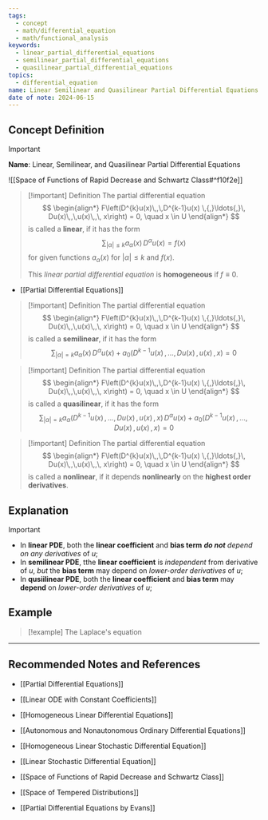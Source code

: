 ```yaml
---
tags:
  - concept
  - math/differential_equation
  - math/functional_analysis
keywords:
  - linear_partial_differential_equations
  - semilinear_partial_differential_equations
  - quasilinear_partial_differential_equations
topics:
  - differential_equation
name: Linear Semilinear and Quasilinear Partial Differential Equations
date of note: 2024-06-15
---
```


## Concept Definition

>[!important]
>**Name**: Linear, Semilinear, and Quasilinear Partial Differential Equations


![[Space of Functions of Rapid Decrease and Schwartz Class#^f10f2e]]


>[!important] Definition
>The partial differential equation
>$$
>\begin{align*}
> F\left(D^{k}u(x)\,,\,D^{k-1}u(x) \,{,}\ldots{,}\, Du(x)\,,\,u(x)\,,\, x\right) = 0, \quad x \in U
>\end{align*}
>$$
>is called a **linear**, if it has the form
>$$
>\sum_{|\alpha| \le k}a_{\alpha}(x)\,D^{\alpha}u(x) = f(x)
>$$ 
>for given functions $a_{\alpha}(x)$ for $|\alpha| \le k$ and $f(x)$. 
>
>This *linear partial differential equation* is **homogeneous** if $f\equiv 0.$

- [[Partial Differential Equations]]

>[!important] Definition
>The partial differential equation
>$$
>\begin{align*}
> F\left(D^{k}u(x)\,,\,D^{k-1}u(x) \,{,}\ldots{,}\, Du(x)\,,\,u(x)\,,\, x\right) = 0, \quad x \in U
>\end{align*}
>$$
>is called a **semilinear**, if it has the form
>$$
>\sum_{|\alpha| = k}a_{\alpha}(x)\,D^{\alpha}u(x) + a_{0}\left(D^{k-1}u(x) \,{,}\ldots{,}\, Du(x)\,,\,u(x)\,,\, x\right)= 0
>$$ 


>[!important] Definition
>The partial differential equation
>$$
>\begin{align*}
> F\left(D^{k}u(x)\,,\,D^{k-1}u(x) \,{,}\ldots{,}\, Du(x)\,,\,u(x)\,,\, x\right) = 0, \quad x \in U
>\end{align*}
>$$
>is called a **quasilinear**, if it has the form
>$$
>\sum_{|\alpha| = k}a_{\alpha}\left(D^{k-1}u(x) \,{,}\ldots{,}\, Du(x)\,,\,u(x)\,,\, x\right)\,D^{\alpha}u(x) + a_{0}\left(D^{k-1}u(x) \,{,}\ldots{,}\, Du(x)\,,\,u(x)\,,\, x\right)= 0
>$$ 

>[!important] Definition
>The partial differential equation
>$$
>\begin{align*}
> F\left(D^{k}u(x)\,,\,D^{k-1}u(x) \,{,}\ldots{,}\, Du(x)\,,\,u(x)\,,\, x\right) = 0, \quad x \in U
>\end{align*}
>$$
>is called a **nonlinear**, if it depends **nonlinearly** on the **highest order derivatives**.


## Explanation

>[!important]
>- In **linear PDE**, both the **linear coefficient** and **bias term** *__do not__ depend on any derivatives* of $u$;
>- In **semilinear PDE**, tthe **linear coefficient** is *independent* from derivative of $u$, *but* the **bias term** may depend on *lower-order derivatives* of $u$;
>- In **qusiilinear PDE**, both the **linear coefficient** and **bias term** may __depend__ on _lower-order derivatives_ of $u$;

## Example

>[!example]
>The Laplace's equation





-----------
##  Recommended Notes and References

- [[Partial Differential Equations]]

- [[Linear ODE with Constant Coefficients]]
- [[Homogeneous Linear Differential Equations]]
- [[Autonomous and Nonautonomous Ordinary Differential Equations]]
- [[Homogeneous Linear Stochastic Differential Equation]]
- [[Linear Stochastic Differential Equation]]

- [[Space of Functions of Rapid Decrease and Schwartz Class]]
- [[Space of Tempered Distributions]]

- [[Partial Differential Equations by Evans]]